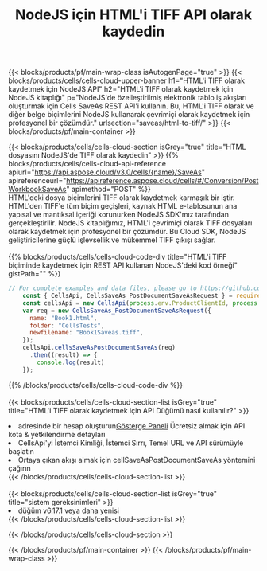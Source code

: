 ﻿---
title:  NodeJS için HTML'i TIFF API olarak kaydedin
description:  HTML biçim dosyasını TIFF biçim dosyası olarak kaydetmek için NodeJS için Aspose.Cells Cloud SDK'yı kullanma.
url: /tr/nodejs/saveas/html-to-tiff/
---
{{< blocks/products/pf/main-wrap-class isAutogenPage="true" >}}
{{< blocks/products/cells/cells-cloud-upper-banner h1="HTML\'i TIFF olarak kaydetmek için NodeJS API" h2="HTML\'i TIFF olarak kaydetmek için NodeJS kitaplığı" p="NodeJS\'de özelleştirilmiş elektronik tablo iş akışları oluşturmak için Cells SaveAs REST API\'i kullanın. Bu, HTML\'i TIFF olarak ve diğer belge biçimlerini NodeJS kullanarak çevrimiçi olarak kaydetmek için profesyonel bir çözümdür." urlsection="saveas/html-to-tiff/" >}}
{{< blocks/products/pf/main-container >}}

{{< blocks/products/cells/cells-cloud-section isGrey="true" title="HTML dosyasını NodeJS\'de TIFF olarak kaydedin" >}}
{{% blocks/products/cells/cells-cloud-api-reference apiurl="https://api.aspose.cloud/v3.0/cells/{name}/SaveAs" apireferenceurl="https://apireference.aspose.cloud/cells/#/Conversion/PostWorkbookSaveAs" apimethod="POST" %}}
<br/>
HTML'deki dosya biçimlerini TIFF olarak kaydetmek karmaşık bir iştir. HTML'den TIFF'e tüm biçim geçişleri, kaynak HTML e-tablosunun ana yapısal ve mantıksal içeriği korunurken NodeJS SDK'mız tarafından gerçekleştirilir. NodeJS kitaplığımız, HTML'i çevrimiçi olarak TIFF dosyaları olarak kaydetmek için profesyonel bir çözümdür. Bu Cloud SDK, NodeJS geliştiricilerine güçlü işlevsellik ve mükemmel TIFF çıkışı sağlar.
<br/>
<br/>
{{% blocks/products/cells/cells-cloud-code-div title="HTML\'i TIFF biçiminde kaydetmek için REST API kullanan NodeJS\'deki kod örneği" gistPath="" %}}
  
```js
// For complete examples and data files, please go to https://github.com/aspose-cells-cloud/aspose-cells-cloud-node/
    const { CellsApi, CellsSaveAs_PostDocumentSaveAsRequest } = require("asposecellscloud");
    const cellsApi = new CellsApi(process.env.ProductClientId, process.env.ProductClientSecret);
    var req = new CellsSaveAs_PostDocumentSaveAsRequest({
      name: "Book1.html",
      folder: "CellsTests",
      newfilename: "Book1Saveas.tiff",
    });
    cellsApi.cellsSaveAsPostDocumentSaveAs(req)
      .then((result) => {
        console.log(result)
    });
```
  
{{% /blocks/products/cells/cells-cloud-code-div %}}
<br/>
<br/>
{{< blocks/products/cells/cells-cloud-section-list isGrey="true" title="HTML\'i TIFF olarak kaydetmek için API Düğümü nasıl kullanılır?" >}}
<li> adresinde bir hesap oluşturun<a href="https://dashboard.aspose.cloud/">Gösterge Paneli</a> Ücretsiz almak için API kota & yetkilendirme detayları</li>
<li>CellsApi'yi İstemci Kimliği, İstemci Sırrı, Temel URL ve API sürümüyle başlatın</li>
<li>Ortaya çıkan akışı almak için cellSaveAsPostDocumentSaveAs yöntemini çağırın</li>
{{< /blocks/products/cells/cells-cloud-section-list >}}
<br/>
<br/>
{{< blocks/products/cells/cells-cloud-section-list isGrey="true" title="sistem gereksinimleri" >}}
<li>düğüm v6.17.1 veya daha yenisi</li>
{{< /blocks/products/cells/cells-cloud-section-list >}}

{{< /blocks/products/cells/cells-cloud-section >}}

{{< /blocks/products/pf/main-container >}}
{{< /blocks/products/pf/main-wrap-class >}}
